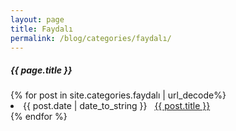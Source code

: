 ```yaml
---
layout: page
title: Faydalı
permalink: /blog/categories/faydalı/
---
```


<h5> {{ page.title }} </h5>

<div class="card">
{% for post in site.categories.faydalı | url_decode%}
 <li class="category-posts"><span>{{ post.date | date_to_string }}</span> &nbsp; <a href="{{ post.url }}">{{ post.title }}</a></li>
{% endfor %}
</div>